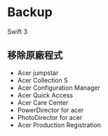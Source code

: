 # Backup
Swift 3 
## 移除原廠程式
- Acer jumpstar
- Acer Collection S
- Acer Configuration Manager
- Acer Quick Access
- Acer Care Center
- PowerDirector for acer
- PhotoDirector for acer
- Acer Production Registration
